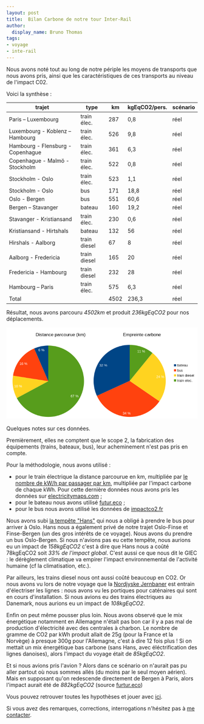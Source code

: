 ```yaml
---
layout: post
title:  Bilan Carbone de notre tour Inter-Rail
author:
  display_name: Bruno Thomas
tags:
- voyage
- inte-rail
---
```


Nous avons noté tout au long de notre périple les moyens de transports que nous avons pris, ainsi que les caractéristiques de ces transports au niveau de l'impact C0<inf>2</inf>.

Voici la synthèse :

| trajet                            | type         | km  | kgEqCO2/pers. | scénario |
| --------------------------------- | ------------ | --- | ------------- | -------- |
| Paris – Luxembourg                | train élec.  | 287 | 0,8           | réel     |
| Luxembourg - Koblenz – Hambourg   | train élec.  | 526 | 9,8           | réel     |
| Hambourg - Flensburg - Copenhague | train élec.  | 361 | 6,3           | réel     |
| Copenhague - Malmö - Stockholm    | train élec.  | 522 | 0,8           | réel     |
| Stockholm - Oslo                  | train élec.  | 523 | 1,1           | réel     |
| Stockholm - Oslo                  | bus          | 171 | 18,8          | réel     |
| Oslo - Bergen                     | bus          | 551 | 60,6          | réel     |
| Bergen – Stavanger                | bateau       | 160 | 19,2          | réel     |
| Stavanger - Kristiansand          | train élec.  | 230 | 0,6           | réel     |
| Kristiansand - Hirtshals          | bateau       | 132 | 56            | réel     |
| Hirshals - Aalborg                | train diesel | 67  | 8             | réel     |
| Aalborg - Fredericia              | train diesel | 165 | 20            | réel     |
| Fredericia - Hambourg             | train diesel | 232 | 28            | réel     |
| Hambourg – Paris                  | train élec.  | 575 | 6,3           | réel     |
| Total                             |              | 4502| 236,3         | réel     |

Résultat, nous avons parcouru *4502km* et produit *236kgEqCO<inf>2</inf>* pour nos déplacements.

![résumé en diagramme](/images/interrail-charts.png)

Quelques notes sur ces données.

Premièrement, elles ne comptent que le scope 2, la fabrication des équipements (trains, bateaux, bus), leur acheminement n'est pas pris en compte.

Pour la méthodologie, nous avons utilisé :

- pour le train électrique la distance parcourue en km, multipliée par [le nombre de kW/h par passager par km](https://fr.wikipedia.org/wiki/Efficacit%C3%A9_%C3%A9nerg%C3%A9tique_dans_les_transports#Transport_ferroviaire), multipliée par l'impact carbone de chaque kWh. Pour cette dernière données nous avons pris les données sur [electricitymaps.com](https://app.electricitymaps.com) ;
- pour le bateau nous avons utilisé [futur.eco](https://futur.eco/) ;
- pour le bus nous avons utilisé les données de [impactco2.fr](https://impactco2.fr/transport/busthermique)

Nous avons subi [la tempête "Hans"](https://en.wikipedia.org/wiki/2022%E2%80%9323_European_windstorm_season) qui nous a obligé à prendre le bus pour arriver à Oslo. Hans nous a également privé de notre trajet Oslo-Finse et Finse-Bergen (un des gros intérêts de ce voyage). Nous avons du prendre un bus Oslo-Bergen. Si nous n'avions pas eu cette tempête, nous aurions eu un impact de *158kgEqCO<inf>2</inf>* c'est à dire que Hans nous a coûté 78kgEqCO<inf>2</inf> soit *33% de l'impact global*. C'est aussi ce que nous dit le GIEC : le dérèglement climatique va empirer l'impact environnemental de l'activité humaine (cf la climatisation, etc.).

Par ailleurs, les trains diesel nous ont aussi coûté beaucoup en CO<inf>2</inf>. Or nous avons vu lors de notre voyage que la [Nordjyske Jernbaner](https://nj.dk) est entrain d'électriser les lignes : nous avons vu les portiques pour caténaires qui sont en cours d'installation. Si nous avions eu des trains électriques au Danemark, nous aurions eu un impact de *108kgEqCO<inf>2</inf>*.

Enfin on peut même pousser plus loin. Nous avons observé que le mix énergétique notamment en Allemagne n'était pas bon car il y a pas mal de production d'électricité avec des centrales à charbon. Le nombre de gramme de CO<inf>2</inf> par kWh produit allait de 25g (pour la France et la Norvège) à presque 300g pour l'Allemagne, c'est à dire 12 fois plus ! Si on mettait un mix énergétique bas carbone (sans Hans, avec éléctrification des lignes danoises), alors l'impact du voyage était de *85kgEqCO<inf>2</inf>*.

Et si nous avions pris l'avion ? Alors dans ce scénario on n'aurait pas pu aller partout où nous sommes allés (du moins par le seul moyen aérien). Mais en supposant qu'on redescende directement de Bergen à Paris, alors l'impact aurait été de *882kgEqCO<inf>2</inf>* (source [furtur.eco](https://futur.eco/))

Vous pouvez retrouver toutes les hypothèses et jouer avec [ici](https://github.com/bamthomas/lagrappe/files/interrail-2023.ods).

Si vous avez des remarques, corrections, interrogations n'hésitez pas à [me contacter](https://blog.iroco.co/author/bruno/).
